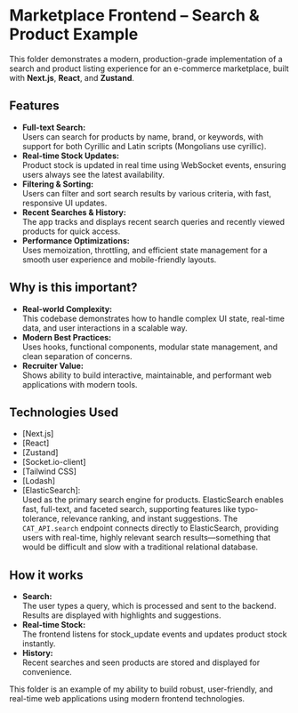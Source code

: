 # Marketplace Frontend – Search & Product Example

This folder demonstrates a modern, production-grade implementation of a search and product listing experience for an e-commerce marketplace, built with **Next.js**, **React**, and **Zustand**.

## Features

- **Full-text Search:**  
  Users can search for products by name, brand, or keywords, with support for both Cyrillic and Latin scripts (Mongolians use cyrillic).
- **Real-time Stock Updates:**  
  Product stock is updated in real time using WebSocket events, ensuring users always see the latest availability.
- **Filtering & Sorting:**  
  Users can filter and sort search results by various criteria, with fast, responsive UI updates.
- **Recent Searches & History:**  
  The app tracks and displays recent search queries and recently viewed products for quick access.
- **Performance Optimizations:**  
  Uses memoization, throttling, and efficient state management for a smooth user experience and mobile-friendly layouts.

## Why is this important?

- **Real-world Complexity:**  
  This codebase demonstrates how to handle complex UI state, real-time data, and user interactions in a scalable way.
- **Modern Best Practices:**  
  Uses hooks, functional components, modular state management, and clean separation of concerns.
- **Recruiter Value:**  
  Shows ability to build interactive, maintainable, and performant web applications with modern tools.

## Technologies Used

- [Next.js]
- [React]
- [Zustand]
- [Socket.io-client]
- [Tailwind CSS]
- [Lodash]
- [ElasticSearch]:  
  Used as the primary search engine for products. ElasticSearch enables fast, full-text, and faceted search, supporting features like typo-      tolerance, relevance ranking, and instant suggestions. The `CAT_API.search` endpoint connects directly to ElasticSearch, providing users       with real-time, highly relevant search results—something that would be difficult and slow with a traditional relational database.

## How it works

- **Search:**  
  The user types a query, which is processed and sent to the backend. Results are displayed with highlights and suggestions.
- **Real-time Stock:**  
  The frontend listens for stock_update events and updates product stock instantly.
- **History:**  
  Recent searches and seen products are stored and displayed for convenience.

This folder is an example of my ability to build robust, user-friendly, and real-time web applications using modern frontend technologies.
